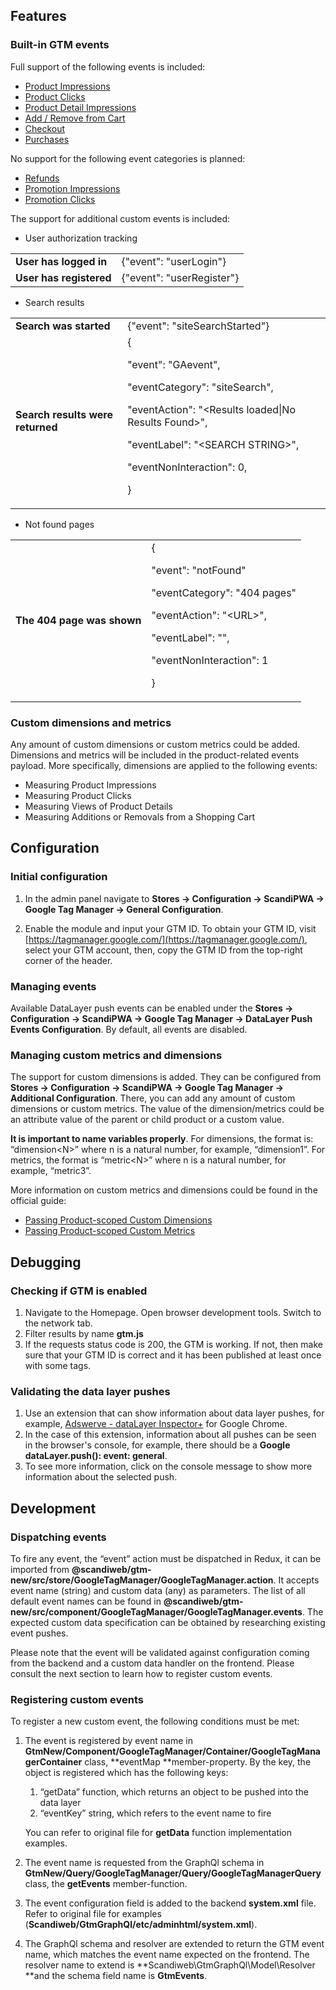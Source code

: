 ## Features

### Built-in GTM events

Full support of the following events is included:

- [Product Impressions](https://developers.google.com/analytics/devguides/collection/ua/gtm/enhanced-ecommerce#product-impressions)
- [Product Clicks](https://developers.google.com/analytics/devguides/collection/ua/gtm/enhanced-ecommerce#product-clicks)
- [Product Detail Impressions](https://developers.google.com/analytics/devguides/collection/ua/gtm/enhanced-ecommerce#details)
- [Add / Remove from Cart](https://developers.google.com/analytics/devguides/collection/ua/gtm/enhanced-ecommerce#cart)
- [Checkout](https://developers.google.com/analytics/devguides/collection/ua/gtm/enhanced-ecommerce#checkout)
- [Purchases](https://developers.google.com/analytics/devguides/collection/ua/gtm/enhanced-ecommerce#purchases)

No support for the following event categories is planned:

- [Refunds](https://developers.google.com/analytics/devguides/collection/ua/gtm/enhanced-ecommerce#refunds)
- [Promotion Impressions](https://developers.google.com/analytics/devguides/collection/ua/gtm/enhanced-ecommerce#promo-impressions)
- [Promotion Clicks](https://developers.google.com/analytics/devguides/collection/ua/gtm/enhanced-ecommerce#promo-clicks)

The support for additional custom events is included:

- User authorization tracking

<table>
  <tr>
   <td>
<strong>User has logged in</strong>
   </td>
   <td>{"event": "userLogin"}
   </td>
  </tr>
  <tr>
   <td><strong>User has registered</strong>
   </td>
   <td>{"event": "userRegister"}
   </td>
  </tr>
</table>

- Search results

<table>
  <tr>
   <td>
<strong>Search was started</strong>
   </td>
   <td>{"event": "siteSearchStarted"}
   </td>
  </tr>
  <tr>
   <td><strong>Search results were returned</strong>
   </td>
   <td>{
<p>
"event": "GAevent",
<p>
"eventCategory": "siteSearch",
<p>
"eventAction": "&lt;Results loaded|No Results Found>",
<p>
"eventLabel": "&lt;SEARCH STRING>",
<p>
"eventNonInteraction": 0,
<p>
}
   </td>
  </tr>
</table>

- Not found pages

<table>
  <tr>
   <td>
<strong>The 404 page was shown</strong>
   </td>
   <td>{
<p>
"event": "notFound"
<p>
"eventCategory": "404 pages"
<p>
"eventAction": "&lt;URL>",
<p>
"eventLabel": "",
<p>
"eventNonInteraction": 1
<p>
}
   </td>
  </tr>
</table>

### Custom dimensions and metrics

Any amount of custom dimensions or custom metrics could be added. Dimensions and metrics will be included in the product-related events payload. More specifically, dimensions are applied to the following events:

- Measuring Product Impressions
- Measuring Product Clicks
- Measuring Views of Product Details
- Measuring Additions or Removals from a Shopping Cart

## Configuration

### Initial configuration

1. In the admin panel navigate to **Stores → Configuration → ScandiPWA → Google Tag Manager → General Configuration**.

2. Enable the module and input your GTM ID. To obtain your GTM ID, visit [https://tagmanager.google.com/](https://tagmanager.google.com/), select your GTM account, then, copy the GTM ID from the top-right corner of the header.

### Managing events

Available DataLayer push events can be enabled under the **Stores → Configuration → ScandiPWA → Google Tag Manager → DataLayer Push Events Configuration**. By default, all events are disabled.

### Managing custom metrics and dimensions

The support for custom dimensions is added. They can be configured from **Stores → Configuration → ScandiPWA → Google Tag Manager → Additional Configuration**. There, you can add any amount of custom dimensions or custom metrics. The value of the dimension/metrics could be an attribute value of the parent or child product or a custom value.

**It is important to name variables properly**. For dimensions, the format is: “dimension&lt;N>” where n is a natural number, for example, “dimension1”. For metrics, the format is “metric&lt;N>” where n is a natural number, for example, “metric3”.

More information on custom metrics and dimensions could be found in the official guide:

- [Passing Product-scoped Custom Dimensions](https://developers.google.com/analytics/devguides/collection/ua/gtm/enhanced-ecommerce#custom-dimensions)
- [Passing Product-scoped Custom Metrics](https://developers.google.com/analytics/devguides/collection/ua/gtm/enhanced-ecommerce#custom-metrics)

## Debugging

### Checking if GTM is enabled

1. Navigate to the Homepage. Open browser development tools. Switch to the network tab.
2. Filter results by name **gtm.js**
3. If the requests status code is 200, the GTM is working. If not, then make sure that your GTM ID is correct and it has been published at least once with some tags.

### Validating the data layer pushes

1. Use an extension that can show information about data layer pushes, for example, [Adswerve - dataLayer Inspector+](https://chrome.google.com/webstore/detail/adswerve-datalayer-inspec/kmcbdogdandhihllalknlcjfpdjcleom) for Google Chrome.
2. In the case of this extension, information about all pushes can be seen in the browser's console, for example, there should be a **Google dataLayer.push(): event: general**.
3. To see more information, click on the console message to show more information about the selected push.

## Development

### Dispatching events

To fire any event, the “event” action must be dispatched in Redux, it can be imported from **@scandiweb/gtm-new/src/store/GoogleTagManager/GoogleTagManager.action**. It accepts event name (string) and custom data (any) as parameters. The list of all default event names can be found in **@scandiweb/gtm-new/src/component/GoogleTagManager/GoogleTagManager.events**. The expected custom data specification can be obtained by researching existing event pushes.

Please note that the event will be validated against configuration coming from the backend and a custom data handler on the frontend. Please consult the next section to learn how to register custom events.

### Registering custom events

To register a new custom event, the following conditions must be met:

1. The event is registered by event name in **GtmNew/Component/GoogleTagManager/Container/GoogleTagManagerContainer** class, **eventMap **member-property. By the key, the object is registered which has the following keys:

   1. “getData” function, which returns an object to be pushed into the data layer
   2. “eventKey” string, which refers to the event name to fire

   You can refer to original file for **getData** function implementation examples.

1. The event name is requested from the GraphQl schema in **GtmNew/Query/GoogleTagManager/Query/GoogleTagManagerQuery** class, the **getEvents** member-function.
1. The event configuration field is added to the backend **system.xml** file. Refer to original file for examples (**Scandiweb/GtmGraphQl/etc/adminhtml/system.xml**).
1. The GraphQl schema and resolver are extended to return the GTM event name, which matches the event name expected on the frontend. The resolver name to extend is **Scandiweb\GtmGraphQl\Model\Resolver **and the schema field name is **GtmEvents**.
